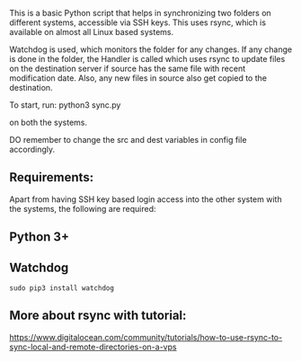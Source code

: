 This is a basic Python script that helps in synchronizing two folders on different systems, accessible via SSH keys. This uses rsync, which is available on almost all Linux based systems.

Watchdog is used, which monitors the folder for any changes. If any change is done in the folder, the Handler is called which uses rsync to update files on the destination server if source has the same file with recent modification date. Also, any new files in source also get copied to the destination.


To start, run:
    python3 sync.py

on both the systems.


DO remember to change the src and dest variables in config file accordingly.


Requirements:
------------


Apart from having SSH key based login access into the other system with the systems, the following are required:


Python 3+
---------


Watchdog
-------

    sudo pip3 install watchdog


More about rsync with tutorial:
-----------------------------

https://www.digitalocean.com/community/tutorials/how-to-use-rsync-to-sync-local-and-remote-directories-on-a-vps
